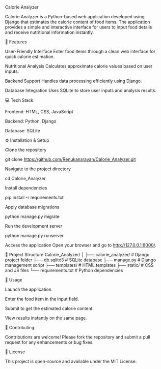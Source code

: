 Calorie Analyzer

Calorie Analyzer is a Python-based web application developed using Django that estimates the calorie content of food items. The application provides a simple and interactive interface for users to input food details and receive nutritional information instantly.

📝 Features

User-Friendly Interface
Enter food items through a clean web interface for quick calorie estimation.

Nutritional Analysis
Calculates approximate calorie values based on user inputs.

Backend Support
Handles data processing efficiently using Django.

Database Integration
Uses SQLite to store user inputs and analysis results.

💻 Tech Stack

Frontend: HTML, CSS, JavaScript

Backend: Python, Django

Database: SQLite

⚙️ Installation & Setup

Clone the repository

git clone https://github.com/Renukanarayan/Calorie_Analyzer.git


Navigate to the project directory

cd Calorie_Analyzer


Install dependencies

pip install -r requirements.txt


Apply database migrations

python manage.py migrate


Run the development server

python manage.py runserver


Access the application
Open your browser and go to http://127.0.0.1:8000/.

📂 Project Structure
Calorie_Analyzer/
│
├── calorie_analyzer/      # Django project folder
├── db.sqlite3             # SQLite database
├── manage.py              # Django management script
├── templates/             # HTML templates
├── static/                # CSS and JS files
└── requirements.txt       # Python dependencies

🚀 Usage

Launch the application.

Enter the food item in the input field.

Submit to get the estimated calorie content.

View results instantly on the same page.

🤝 Contributing

Contributions are welcome! Please fork the repository and submit a pull request for any enhancements or bug fixes.

📜 License

This project is open-source and available under the MIT License.
